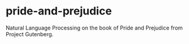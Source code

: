 # pride-and-prejudice
Natural Language Processing on the book of Pride and Prejudice from Project Gutenberg.
